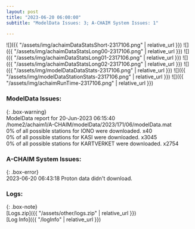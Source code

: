 ```yaml
---
layout: post
title: "2023-06-20 06:00:00"
subtitle: "ModelData Issues: 3; A-CHAIM System Issues: 1"

---
```


![]({{ "/assets/img/achaimDataStatsShort-2317106.png" | relative_url }})
![]({{ "/assets/img/achaimDataStatsLong00-2317106.png" | relative_url }})
![]({{ "/assets/img/achaimDataStatsLong01-2317106.png" | relative_url }})
![]({{ "/assets/img/achaimDataStatsLong02-2317106.png" | relative_url }})
![]({{ "/assets/img/modelDataDataStats-2317106.png" | relative_url }})
![]({{ "/assets/img/modelDataStationStats-2317106.png" | relative_url }})
![]({{ "/assets/img/achaimRunTime-2317106.png" | relative_url }})


### ModelData Issues:  
  
{: .box-warning}  
 ModelData report for 20-Jun-2023 06:15:40   
 /home2/achaim1/A-CHAIM/modelData/2023/171/06/modelData.mat   
 0% of all possible stations for IONO were downloaded. x40   
 0% of all possible stations for KASI were downloaded. x3045   
 0% of all possible stations for KARTVERKET were downloaded. x2754   
  
### A-CHAIM System Issues:  
  
{: .box-error}  
2023-06-20 06:43:18 Proton data didn't download.  

### Logs:  
  
{: .box-note}  
[Logs.zip]({{ "/assets/other/logs.zip" | relative_url }})  
[Log Info]({{ "/logInfo" | relative_url }})  
